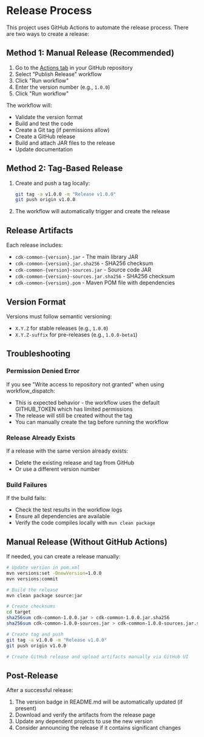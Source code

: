 # Release Process

This project uses GitHub Actions to automate the release process. There are two ways to create a release:

## Method 1: Manual Release (Recommended)

1. Go to the [Actions tab](../../actions) in your GitHub repository
2. Select "Publish Release" workflow
3. Click "Run workflow"
4. Enter the version number (e.g., `1.0.0`)
5. Click "Run workflow"

The workflow will:

- Validate the version format
- Build and test the code
- Create a Git tag (if permissions allow)
- Create a GitHub release
- Build and attach JAR files to the release
- Update documentation

## Method 2: Tag-Based Release

1. Create and push a tag locally:
   ```bash
   git tag -a v1.0.0 -m "Release v1.0.0"
   git push origin v1.0.0
   ```

2. The workflow will automatically trigger and create the release

## Release Artifacts

Each release includes:

- `cdk-common-{version}.jar` - The main library JAR
- `cdk-common-{version}.jar.sha256` - SHA256 checksum
- `cdk-common-{version}-sources.jar` - Source code JAR
- `cdk-common-{version}-sources.jar.sha256` - SHA256 checksum
- `cdk-common-{version}.pom` - Maven POM file with dependencies

## Version Format

Versions must follow semantic versioning:

- `X.Y.Z` for stable releases (e.g., `1.0.0`)
- `X.Y.Z-suffix` for pre-releases (e.g., `1.0.0-beta1`)

## Troubleshooting

### Permission Denied Error

If you see "Write access to repository not granted" when using workflow_dispatch:

- This is expected behavior - the workflow uses the default GITHUB_TOKEN which has limited permissions
- The release will still be created without the tag
- You can manually create the tag before running the workflow

### Release Already Exists

If a release with the same version already exists:

- Delete the existing release and tag from GitHub
- Or use a different version number

### Build Failures

If the build fails:

- Check the test results in the workflow logs
- Ensure all dependencies are available
- Verify the code compiles locally with `mvn clean package`

## Manual Release (Without GitHub Actions)

If needed, you can create a release manually:

```bash
# Update version in pom.xml
mvn versions:set -DnewVersion=1.0.0
mvn versions:commit

# Build the release
mvn clean package source:jar

# Create checksums
cd target
sha256sum cdk-common-1.0.0.jar > cdk-common-1.0.0.jar.sha256
sha256sum cdk-common-1.0.0-sources.jar > cdk-common-1.0.0-sources.jar.sha256

# Create tag and push
git tag -a v1.0.0 -m "Release v1.0.0"
git push origin v1.0.0

# Create GitHub release and upload artifacts manually via GitHub UI
```

## Post-Release

After a successful release:

1. The version badge in README.md will be automatically updated (if present)
2. Download and verify the artifacts from the release page
3. Update any dependent projects to use the new version
4. Consider announcing the release if it contains significant changes